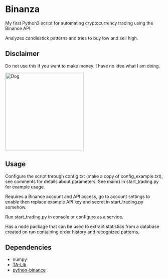Binanza
=======

My first Python3 script for automating cryptocurrency trading using the Binance API.

Analyzes candlestick patterns and tries to buy low and sell high.

Disclaimer
----------

Do not use this if you want to make money. I have no idea what I am doing.

<img src=https://i.imgur.com/l3v4P3s.jpg alt="Dog" title="Dog" width="250" />

Usage
-----

Configure the script through config.txt (make a copy of config_example.txt), see comments for details about parameters. See main() in start_trading.py for example usage.

Requires a Binance account and API access, go to account settings to enable then replace example API key and secret in start_trading.py somehow.

Run start_trading.py in console or configure as a service.

Has a node package that can be used to extract statistics from a database created on run containing order history and recognized patterns.

Dependencies
------------

* numpy
* [TA-Lib](https://github.com/mrjbq7/ta-lib)
* [python-binance](https://github.com/sammchardy/python-binance)
